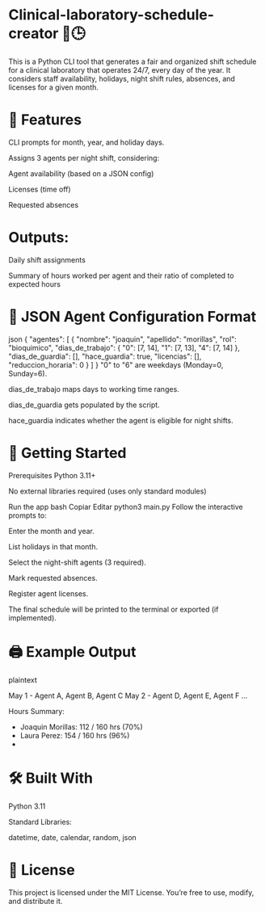 # Clinical-laboratory-schedule-creator 🧪🕒
This is a Python CLI tool that generates a fair and organized shift schedule for a clinical laboratory that operates 24/7, every day of the year. It considers staff availability, holidays, night shift rules, absences, and licenses for a given month.

# 🧰 Features
CLI prompts for month, year, and holiday days.

Assigns 3 agents per night shift, considering:

Agent availability (based on a JSON config)

Licenses (time off)

Requested absences

# Outputs:

Daily shift assignments

Summary of hours worked per agent and their ratio of completed to expected hours

# 📂 JSON Agent Configuration Format
json
{
  "agentes": [
    {
      "nombre": "joaquin",
      "apellido": "morillas",
      "rol": "bioquimico",
      "dias_de_trabajo": {
        "0": [7, 14],
        "1": [7, 13],
        "4": [7, 14]
      },
      "dias_de_guardia": [],
      "hace_guardia": true,
      "licencias": [],
      "reduccion_horaria": 0
    }
  ]
}
"0" to "6" are weekdays (Monday=0, Sunday=6).

dias_de_trabajo maps days to working time ranges.

dias_de_guardia gets populated by the script.

hace_guardia indicates whether the agent is eligible for night shifts.

# 🚀 Getting Started
Prerequisites
Python 3.11+

No external libraries required (uses only standard modules)

Run the app
bash
Copiar
Editar
python3 main.py
Follow the interactive prompts to:

Enter the month and year.

List holidays in that month.

Select the night-shift agents (3 required).

Mark requested absences.

Register agent licenses.

The final schedule will be printed to the terminal or exported (if implemented).

# 🖨️ Example Output
plaintext

May 1 - Agent A, Agent B, Agent C
May 2 - Agent D, Agent E, Agent F
...

Hours Summary:
- Joaquin Morillas: 112 / 160 hrs (70%)
- Laura Perez: 154 / 160 hrs (96%)
- 
# 🛠️ Built With
Python 3.11

Standard Libraries:

datetime, date, calendar, random, json

# 📜 License
This project is licensed under the MIT License. You’re free to use, modify, and distribute it.

